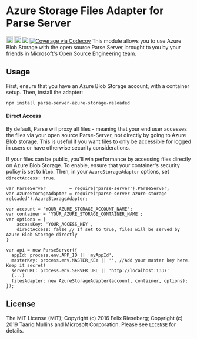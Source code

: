 # Azure Storage Files Adapter for Parse Server
<a href="https://www.npmjs.com/package/parse-server-azure-storage-relaoded"><img src="https://badge.fury.io/js/parse-server-azure-storage-reloaded.svg" alt="npm version" height="18"></a> <a href="https://david-dm.org/tjma2001/parse-server-azure-storage-reloaded"><img src="https://david-dm.org/felixrieseberg/parse-server-azure-storage.svg" alt="dependencies" height="18px"></a> <a href="https://travis-ci.org/felixrieseberg/parse-server-azure-storage"><img src="https://travis-ci.org/felixrieseberg/parse-server-azure-storage.svg?branch=master"></a> <a href="https://codecov.io/github/felixrieseberg/parse-server-azure-storage?branch=master"><img src="https://codecov.io/github/felixrieseberg/parse-server-azure-storage/coverage.svg?branch=master" alt="Coverage via Codecov" /></a>
This module allows you to use Azure Blob Storage with the open source Parse Server, brought to you by your friends in Microsoft's Open Source Engineering team.

## Usage
First, ensure that you have an Azure Blob Storage account, with a container setup. Then, install the adapter:

```
npm install parse-server-azure-storage-reloaded
```

#### Direct Access
By default, Parse will proxy all files - meaning that your end user accesses the files via your open source Parse-Server, not directly by going to Azure Blob storage. This is useful if you want files to only be accessible for logged in users or have otherwise security considerations.

If your files can be public, you'll win performance by accessing files directly on Azure Blob Storage. To enable, ensure that your container's security policy is set to `blob`. Then, in your `AzureStorageAdapter` options, set `directAccess: true`.

```
var ParseServer         = require('parse-server').ParseServer;
var AzureStorageAdapter = require('parse-server-azure-storage-reloaded').AzureStorageAdapter;

var account = 'YOUR_AZURE_STORAGE_ACCOUNT_NAME';
var container = 'YOUR_AZURE_STORAGE_CONTAINER_NAME';
var options = {
    accessKey: 'YOUR_ACCESS_KEY',
    directAccess: false // If set to true, files will be served by Azure Blob Storage directly
}

var api = new ParseServer({
  appId: process.env.APP_ID || 'myAppId',
  masterKey: process.env.MASTER_KEY || '', //Add your master key here. Keep it secret!
  serverURL: process.env.SERVER_URL || 'http://localhost:1337'
  (...)
  filesAdapter: new AzureStorageAdapter(account, container, options);
});
```

## License
The MIT License (MIT); Copyright (c) 2016 Felix Rieseberg; Copyright (c) 2019 Taariq Mullins and Microsoft Corporation. Please see `LICENSE` for details.
